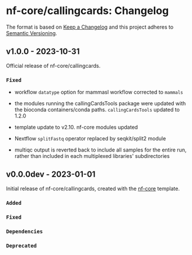 # nf-core/callingcards: Changelog

The format is based on [Keep a Changelog](https://keepachangelog.com/en/1.0.0/)
and this project adheres to [Semantic Versioning](https://semver.org/spec/v2.0.0.html).

## v1.0.0 - 2023-10-31

Official release of nf-core/callingcards.

### `Fixed`

- workflow `datatype` option for mammasl workflow corrected to `mammals`

- the modules running the callingCardsTools package were updated with the bioconda containers/conda paths. `callingCardsTools` updated to 1.2.0

- template update to v2.10. nf-core modules updated

- Nextflow `splitFastq` operator replaced by seqkit/split2 module

- multiqc output is reverted back to include all samples for the entire run, rather than included in each multiplexed libraries' subdirectories

## v0.0.0dev - 2023-01-01

Initial release of nf-core/callingcards, created with the [nf-core](https://nf-co.re/) template.

### `Added`

### `Fixed`

### `Dependencies`

### `Deprecated`
